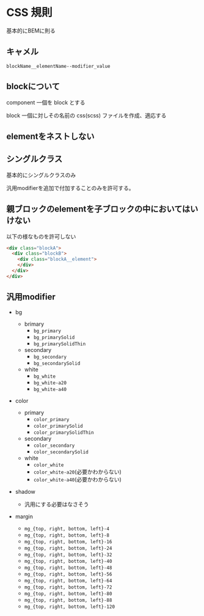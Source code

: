 # CSS 規則

基本的にBEMに則る

## キャメル

`blockName__elementName--modifier_value`

## blockについて

component 一個を block とする

block 一個に対しその名前の css(scss) ファイルを作成、適応する

## elementをネストしない

## シングルクラス

基本的にシングルクラスのみ

汎用modifierを追加で付加することのみを許可する。

## 親ブロックのelementを子ブロックの中においてはいけない

以下の様なものを許可しない

```html
<div class="blockA">
  <div class="blockB">
    <div class="blockA__element">
    </div>
  </div>
</div>
```

## 汎用modifier

- bg
  - brimary
    - `bg_primary`
    - `bg_primarySolid`
    - `bg_primarySolidThin`
  - secondary
    - `bg_secondary`
    - `bg_secondarySolid`
  - white
    - `bg_white`
    - `bg_white-a20`
    - `bg_white-a40`

- color
  - primary
    - `color_primary`
    - `color_primarySolid`
    - `color_primarySolidThin`
  - secondary
    - `color_secondary`
    - `color_secondarySolid`
  - white
    - `color_white`
    - `color_white-a20`(必要かわからない)
    - `color_white-a40`(必要かわからない)

- shadow
  - 汎用にする必要はなさそう

- margin
  - `mg_{top, right, bottom, left}-4`
  - `mg_{top, right, bottom, left}-8`
  - `mg_{top, right, bottom, left}-16`
  - `mg_{top, right, bottom, left}-24`
  - `mg_{top, right, bottom, left}-32`
  - `mg_{top, right, bottom, left}-40`
  - `mg_{top, right, bottom, left}-48`
  - `mg_{top, right, bottom, left}-56`
  - `mg_{top, right, bottom, left}-64`
  - `mg_{top, right, bottom, left}-72`
  - `mg_{top, right, bottom, left}-80`
  - `mg_{top, right, bottom, left}-88`
  - `mg_{top, right, bottom, left}-120`
